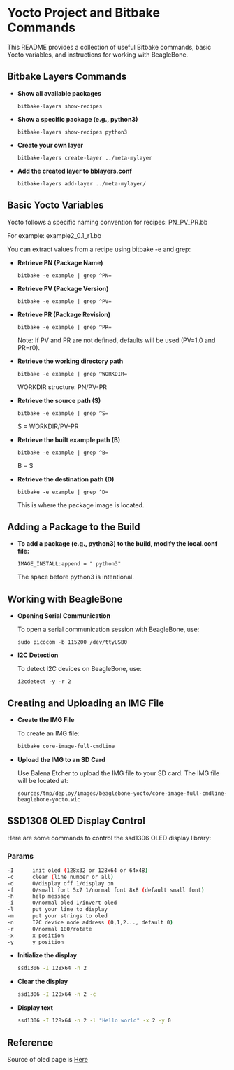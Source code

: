 # Yocto Project and Bitbake Commands

This README provides a collection of useful Bitbake commands, basic Yocto variables, and instructions for working with BeagleBone.

## Bitbake Layers Commands

- **Show all available packages**
    ```
    bitbake-layers show-recipes
    ```
- **Show a specific package (e.g., python3)**
    ```
    bitbake-layers show-recipes python3
    ```
- **Create your own layer**
    ```
    bitbake-layers create-layer ../meta-mylayer
    ```
- **Add the created layer to bblayers.conf**

    ```
    bitbake-layers add-layer ../meta-mylayer/
    ```

## Basic Yocto Variables
Yocto follows a specific naming convention for recipes: PN_PV_PR.bb

For example: example2_0.1_r1.bb

You can extract values from a recipe using bitbake -e and grep:

- **Retrieve PN (Package Name)**

    ```
    bitbake -e example | grep ^PN=
    ```
- **Retrieve PV (Package Version)**

    ```
    bitbake -e example | grep ^PV=
    ```
- **Retrieve PR (Package Revision)**

    ```
    bitbake -e example | grep ^PR=
    ```
    Note: If PV and PR are not defined, defaults will be used (PV=1.0 and PR=r0).

- **Retrieve the working directory path**

    ```
    bitbake -e example | grep ^WORKDIR=
    ```
    WORKDIR structure: PN/PV-PR

- **Retrieve the source path (S)**

    ```
    bitbake -e example | grep ^S=
    ```
    S = WORKDIR/PV-PR

- **Retrieve the built example path (B)**

    ```
    bitbake -e example | grep ^B=
    ```
    B = S

- **Retrieve the destination path (D)**

    ```
    bitbake -e example | grep ^D=
    ```

    This is where the package image is located.

## Adding a Package to the Build

- **To add a package (e.g., python3) to the build, modify the local.conf file:**

    

    ```
    IMAGE_INSTALL:append = " python3"
    ```

    The space before python3 is intentional.


## Working with BeagleBone

- **Opening Serial Communication**

    To open a serial communication session with BeagleBone, use:

    ```
    sudo picocom -b 115200 /dev/ttyUSB0
    ```

- **I2C Detection**

    To detect I2C devices on BeagleBone, use:

    ```
    i2cdetect -y -r 2
    ```

## Creating and Uploading an IMG File

- **Create the IMG File**

    To create an IMG file:

    ```sh
    bitbake core-image-full-cmdline
    ```

- **Upload the IMG to an SD Card**

    Use Balena Etcher to upload the IMG file to your SD card. The IMG file will be located at:

    ```
    sources/tmp/deploy/images/beaglebone-yocto/core-image-full-cmdline-beaglebone-yocto.wic
    ```

## SSD1306 OLED Display Control

Here are some commands to control the ssd1306 OLED display library:

### Params
```sh
-I		init oled (128x32 or 128x64 or 64x48)
-c		clear (line number or all)
-d		0/display off 1/display on
-f      0/small font 5x7 1/normal font 8x8 (default small font)
-h		help message
-i		0/normal oled 1/invert oled
-l		put your line to display
-m		put your strings to oled
-n      I2C device node address (0,1,2..., default 0)
-r		0/normal 180/rotate
-x		x position
-y 		y position
```

- **Initialize the display**

    ```sh
    ssd1306 -I 128x64 -n 2
    ```

- **Clear the display**

    ```sh
    ssd1306 -I 128x64 -n 2 -c
    ```

- **Display text**

    ```sh
    ssd1306 -I 128x64 -n 2 -l "Hello world" -x 2 -y 0
    ```

## Reference
Source of oled page is [Here](https://github.com/armlabs/ssd1306_linux)
